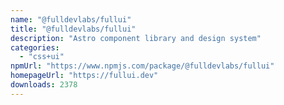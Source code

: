 ```yaml
---
name: "@fulldevlabs/fullui"
title: "@fulldevlabs/fullui"
description: "Astro component library and design system"
categories:
  - "css+ui"
npmUrl: "https://www.npmjs.com/package/@fulldevlabs/fullui"
homepageUrl: "https://fullui.dev"
downloads: 2378
---
```

